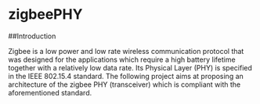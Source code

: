 # zigbeePHY

##Introduction

Zigbee is a low power and low rate wireless communication protocol that was designed for the applications which require a high battery lifetime together
with a relatively low data rate. Its Physical Layer (PHY) is specified in the IEEE 802.15.4 standard. The following project aims at proposing an architecture
of the zigbee PHY (transceiver) which is compliant with the aforementioned standard.